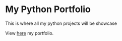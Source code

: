 # My Python Portfolio
This is where all my python projects will be showcase

View [here](https://ayeras-gerald.streamlit.app/) my portfolio.

